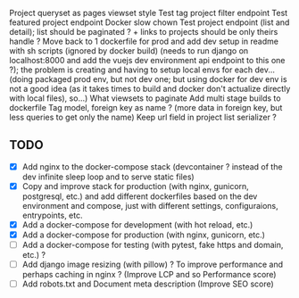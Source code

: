Project queryset as pages viewset style
Test tag project filter endpoint
Test featured project endpoint
Docker slow chown
Test project endpoint (list and detail); list should be paginated ? + links to projects should be only theirs handle ?
Move back to 1 dockerfile for prod and add dev setup in readme with sh scripts (ignored by docker build) (needs to run django on localhost:8000 and add the vuejs dev environment api endpoint to this one ?); the problem is creating and having to setup local envs for each dev... (doing packaged prod env, but not dev one; but using docker for dev env is not a good idea (as it takes times to build and docker don't actualize directly with local files), so...)
What viewsets to paginate
Add multi stage builds to dockerfile
Tag model, foreign key as name ? (more data in foreign key, but less queries to get only the name)
Keep url field in project list serializer ?


## TODO
- [x] Add nginx to the docker-compose stack (devcontainer ? instead of the dev infinite sleep loop and to serve static files)
- [x] Copy and improve stack for production (with nginx, gunicorn, postgresql, etc.) and add different dockerfiles based on the dev environment and compose, just with different settings, configuraions, entrypoints, etc.
- [x] Add a docker-compose for development (with hot reload, etc.)
- [x] Add a docker-compose for production (with nginx, gunicorn, etc.)
- [ ] Add a docker-compose for testing (with pytest, fake https and domain, etc.) ?
- [ ] Add django image resizing (with pillow) ? To improve performance and perhaps caching in nginx ? (Improve LCP and so Performance score)
- [ ] Add robots.txt and Document meta description (Improve SEO score)
